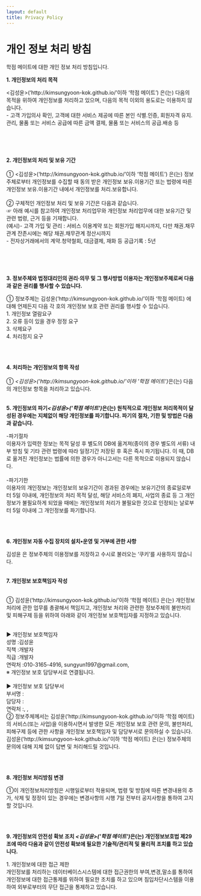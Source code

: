 ```yaml
---
layout: default
title: Privacy Policy
---
```


<div class="post">
    <h1 class="pageTitle">개인 정보 처리 방침</h1>
    <p class="intro">학점 메이트에 대한 개인 정보 처리 방침입니다.</p>
    <p><strong>1. 개인정보의 처리 목적</strong></p>
    <p>&lt;김성윤&gt;(‘http://kimsungyoon-kok.github.io/’이하 ‘학점 메이트’) 은(는) 다음의 목적을 위하여 개인정보를 처리하고 있으며, 다음의 목적 이외의 용도로는 이용하지 않습니다.<br> - 고객 가입의사 확인, 고객에 대한 서비스 제공에 따른 본인 식별.인증, 회원자격 유지.관리, 물품 또는 서비스 공급에 따른 금액 결제, 물품 또는 서비스의 공급.배송 등</p><br><br><br>
    <p><strong>2. 개인정보의 처리 및 보유 기간</strong><br><br>① &lt;김성윤&gt;(‘http://kimsungyoon-kok.github.io/’이하 ‘학점 메이트’) 은(는) 정보주체로부터 개인정보를 수집할 때 동의 받은 개인정보 보유․이용기간 또는 법령에 따른 개인정보 보유․이용기간 내에서 개인정보를 처리․보유합니다.<br><br>② 구체적인 개인정보 처리 및 보유 기간은 다음과 같습니다.<br>☞ 아래 예시를 참고하여 개인정보 처리업무와  개인정보 처리업무에 대한 보유기간 및 관련 법령, 근거 등을 기재합니다.<br>(예시)- 고객 가입 및 관리 : 서비스 이용계약 또는 회원가입 해지시까지, 다만 채권․채무관계 잔존시에는 해당 채권․채무관계 정산시까지<br>- 전자상거래에서의 계약․청약철회, 대금결제, 재화 등 공급기록 : 5년 </p><br><br><br>
    <p class="lh6 bs4"><strong>3. 정보주체와 법정대리인의 권리·의무 및 그 행사방법 이용자는 개인정보주체로써 다음과 같은 권리를 행사할 수 있습니다.</strong></p><p class="ls2">① 정보주체는 김성윤(‘http://kimsungyoon-kok.github.io/’이하 ‘학점 메이트) 에 대해 언제든지 다음 각 호의 개인정보 보호 관련 권리를 행사할 수 있습니다.<br>1. 개인정보 열람요구<br> 2. 오류 등이 있을 경우 정정 요구<br> 3. 삭제요구<br> 4. 처리정지 요구</p><br><br>
    <p class='lh6 bs4'><strong>4. 처리하는 개인정보의 항목 작성 </strong><br><br> 
    ① <em class="emphasis">&lt;김성윤&gt;('http://kimsungyoon-kok.github.io/'이하  '학점 메이트')</em>은(는) 다음의 개인정보 항목을 처리하고 있습니다.<br><br>
    <p class='lh6 bs4'><strong>5. 개인정보의 파기<em class="emphasis">&lt;김성윤&gt;('학점 메이트')</em>은(는) 원칙적으로 개인정보 처리목적이 달성된 경우에는 지체없이 해당 개인정보를 파기합니다. 파기의 절차, 기한 및 방법은 다음과 같습니다.</strong></p><p class='ls2'>-파기절차<br>이용자가 입력한 정보는 목적 달성 후 별도의 DB에 옮겨져(종이의 경우 별도의 서류) 내부 방침 및 기타 관련 법령에 따라 일정기간 저장된 후 혹은 즉시 파기됩니다. 이 때, DB로 옮겨진 개인정보는 법률에 의한 경우가 아니고서는 다른 목적으로 이용되지 않습니다.<br><br>-파기기한<br>이용자의 개인정보는 개인정보의 보유기간이 경과된 경우에는 보유기간의 종료일로부터 5일 이내에, 개인정보의 처리 목적 달성, 해당 서비스의 폐지, 사업의 종료 등 그 개인정보가 불필요하게 되었을 때에는 개인정보의 처리가 불필요한 것으로 인정되는 날로부터 5일 이내에 그 개인정보를 파기합니다.</p><p class='ls2'></p><br><br><p class="lh6 bs4"><strong>6. 개인정보 자동 수집 장치의 설치•운영 및 거부에 관한 사항</strong></p><p class="ls2">김성윤 은 정보주체의 이용정보를 저장하고 수시로 불러오는 ‘쿠키’를 사용하지 않습니다.<br><br><p class='lh6 bs4'><strong>7. 개인정보 보호책임자 작성 </strong></p><br> ①  김성윤(‘http://kimsungyoon-kok.github.io/’이하 ‘학점 메이트) 은(는) 개인정보 처리에 관한 업무를 총괄해서 책임지고, 개인정보 처리와 관련한 정보주체의 불만처리 및 피해구제 등을 위하여 아래와 같이 개인정보 보호책임자를 지정하고 있습니다.<p class='ls2'><br>▶ 개인정보 보호책임자 <br>성명 :김성윤<br>직책 :개발자<br>직급 :개발자<br>연락처 :010-3165-4916, sungyun1997@gmail.com, <br>※ 개인정보 보호 담당부서로 연결됩니다.<br> <br>▶ 개인정보 보호 담당부서<br>부서명 :<br>담당자 :<br>연락처 :, , <br>② 정보주체께서는 김성윤(‘http://kimsungyoon-kok.github.io/’이하 ‘학점 메이트) 의 서비스(또는 사업)을 이용하시면서 발생한 모든 개인정보 보호 관련 문의, 불만처리, 피해구제 등에 관한 사항을 개인정보 보호책임자 및 담당부서로 문의하실 수 있습니다. 김성윤(‘http://kimsungyoon-kok.github.io/’이하 ‘학점 메이트) 은(는) 정보주체의 문의에 대해 지체 없이 답변 및 처리해드릴 것입니다.</p><br><br><p class='lh6 bs4'><strong>8. 개인정보 처리방침 변경 </strong></p><p>①이 개인정보처리방침은 시행일로부터 적용되며, 법령 및 방침에 따른 변경내용의 추가, 삭제 및 정정이 있는 경우에는 변경사항의 시행 7일 전부터 공지사항을 통하여 고지할 것입니다.</p><br><br><p class='lh6 bs4'><strong>9. 개인정보의 안전성 확보 조치 <em class="emphasis">&lt;김성윤&gt;('학점 메이트')</em>은(는) 개인정보보호법 제29조에 따라 다음과 같이 안전성 확보에 필요한 기술적/관리적 및 물리적 조치를 하고 있습니다.</strong></p><p class='ls2'>1. 개인정보에 대한 접근 제한<br> 개인정보를 처리하는 데이터베이스시스템에 대한 접근권한의 부여,변경,말소를 통하여 개인정보에 대한 접근통제를 위하여 필요한 조치를 하고 있으며 침입차단시스템을 이용하여 외부로부터의 무단 접근을 통제하고 있습니다.</p>
</div>
